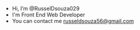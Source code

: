 - Hi, I’m @RusselDsouza029
- I'm Front End Web Developer
- You can contact me russeldsouza56@gmail.com

<!---
RusselDsouza029/RusselDsouza029 is a ✨ special ✨ repository because its `README.md` (this file) appears on your GitHub profile.
You can click the Preview link to take a look at your changes.
--->
